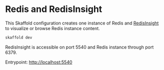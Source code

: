 # Redis and RedisInsight

This Skaffold configuration creates one instance of Redis and [RedisInsight](https://redis.io/docs/latest/operate/redisinsight/install/) to visualize or browse Redis instance content.

```sh
skaffold dev
```

RedisInsight is accessible on port 5540 and Redis instance through port 6379.

Entrypoint: [http://localhost:5540](http://localhost:5540)